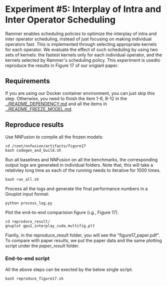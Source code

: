 # Experiment #5: Interplay of Intra and Inter Operator Scheduling

Rammer enables scheduling policies to optimize the interplay of intra and inter operator scheduling, instead of just focusing on making individual operators fast.
This is implemented through selecting appropriate kernels for each operator. 
We evaluate the effect of such scheduling by using two sets of kernels: the fastest kernels only for each individual operator, and the kernels selected by Rammer's scheduling policy.
This experiment is usedto reproduce the results in Figure 17 of our origianl paper.

## Requirements

If you are using our Docker container environment, you can just skip this step. Otherwise, you need to finish the item 1-6, 8-12 in the [../README_DEPENDENCY.md](../README_DEPENDENCY.md) and all the items in [../README_FREEZE_MODEL.md](../README_FREEZE_MODEL.md).

## Reproduce results
Use NNFusion to compile all the frozen models:
```
cd /root/nnfusion/artifacts/figure17
bash codegen_and_build.sh
```
Run all baselines and NNFusion on all the benchmarks, the corresponding output logs are generated in individual folders. 
Note that, this will take a relativley long time as each of the running needs to iterative for 1000 times.
```
bash run_all.sh
```
Process all the logs and generate the final performance numbers in a Gnuplot input format:
```
python process_log.py
```
Plot the end-to-end comparision figure (i.g., Figure 17). 
```
cd reproduce_result/
gnuplot gpu1_interplay_cuda_multifig.plt
```
Fianlly, in the reproduce_result folder, you will see the "figure17_paper.pdf".
To compare with paper results, we put the paper data and the same plotting script under the *paper_result* folder.

### End-to-end script
All the above steps can be exected by the below single script:
```
bash reproduce_figure17.sh
```